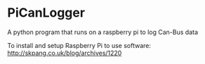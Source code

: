 # PiCanLogger
A python program that runs on a raspberry pi to log Can-Bus data

To install and setup Raspberry Pi to use software:
http://skpang.co.uk/blog/archives/1220

